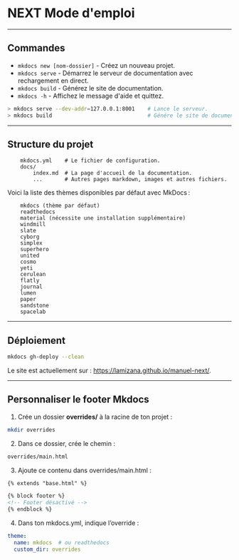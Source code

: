 # NEXT Mode d'emploi

---

## Commandes

* `mkdocs new [nom-dossier]` - Créez un nouveau projet.
* `mkdocs serve` - Démarrez le serveur de documentation avec rechargement en direct.
* `mkdocs build` - Générez le site de documentation.
* `mkdocs -h` - Affichez le message d'aide et quittez.

```bash
> mkdocs serve --dev-addr=127.0.0.1:8001    # Lance le serveur.
> mkdocs build                              # Génére le site de documentation.

```

---

## Structure du projet

```text
    mkdocs.yml    # Le fichier de configuration.
    docs/
        index.md  # La page d'accueil de la documentation.
        ...       # Autres pages markdown, images et autres fichiers.
```

Voici la liste des thèmes disponibles par défaut avec MkDocs :

```text
    mkdocs (thème par défaut)
    readthedocs
    material (nécessite une installation supplémentaire)
    windmill
    slate
    cyborg
    simplex
    superhero
    united
    cosmo
    yeti
    cerulean
    flatly
    journal
    lumen
    paper
    sandstone
    spacelab
```

---

## Déploiement

```bash
mkdocs gh-deploy --clean
```

Le site est actuellement sur : <https://lamizana.github.io/manuel-next/>.

---

## Personnaliser le footer Mkdocs

1. Crée un dossier **overrides/** à la racine de ton projet :

```bash
mkdir overrides
```

2. Dans ce dossier, crée le chemin :

```bash
overrides/main.html
```

3. Ajoute ce contenu dans overrides/main.html :

```html
{% extends "base.html" %}

{% block footer %}
<!-- Footer désactivé -->
{% endblock %}
```

4. Dans ton mkdocs.yml, indique l’override :

```yaml
theme:
  name: mkdocs  # ou readthedocs
  custom_dir: overrides
```
